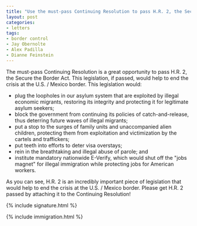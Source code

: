 ```yaml
---
title: "Use the must-pass Continuing Resolution to pass H.R. 2, the Secure the Border Act"
layout: post
categories:
- letters
tags:
- border control
- Jay Obernolte
- Alex Padilla
- Dianne Feinstein
---
```


The must-pass Continuing Resolution is a great opportunity to pass H.R. 2, the Secure the Border Act. This legislation, if passed, would help to end the crisis at the U.S. / Mexico border. This legislation would:

- plug the loopholes in our asylum system that are exploited by illegal economic migrants, restoring its integrity and protecting it for legitimate asylum seekers;
- block the government from continuing its policies of catch-and-release, thus deterring future waves of illegal migrants;
- put a stop to the surges of family units and unaccompanied alien children, protecting them from exploitation and victimization by the cartels and traffickers;
- put teeth into efforts to deter visa overstays;
- rein in the breathtaking and illegal abuse of parole; and
- institute mandatory nationwide E-Verify, which would shut off the "jobs magnet" for illegal immigration while protecting jobs for American workers.

As you can see, H.R. 2 is an incredibly important piece of legislation that would help to end the crisis at the U.S. / Mexico border. Please get H.R. 2 passed by attaching it to the Continuing Resolution!

{% include signature.html %}

{% include immigration.html %}
